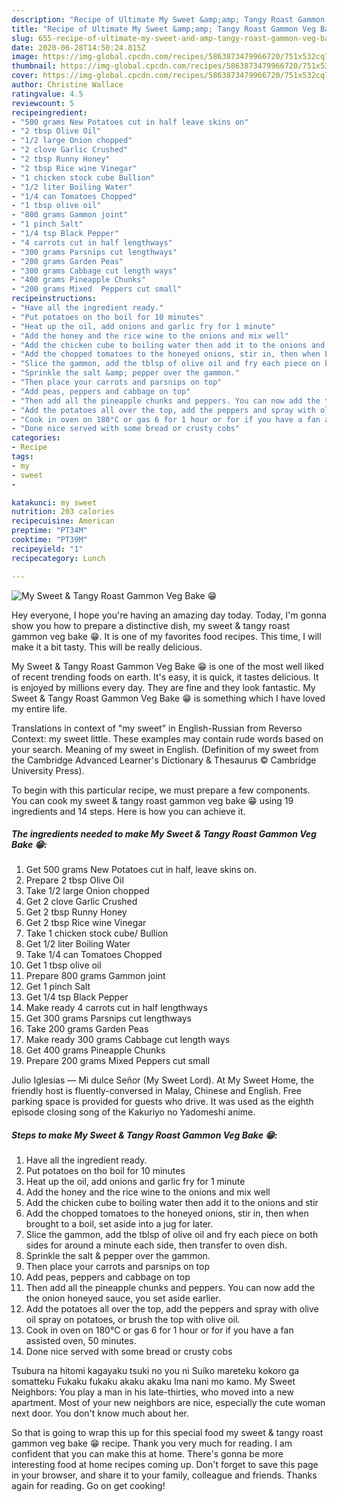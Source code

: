 ```yaml
---
description: "Recipe of Ultimate My Sweet &amp;amp; Tangy Roast Gammon Veg Bake  😁"
title: "Recipe of Ultimate My Sweet &amp;amp; Tangy Roast Gammon Veg Bake  😁"
slug: 655-recipe-of-ultimate-my-sweet-and-amp-tangy-roast-gammon-veg-bake
date: 2020-06-28T14:50:24.815Z
image: https://img-global.cpcdn.com/recipes/5863873479966720/751x532cq70/my-sweet-tangy-roast-gammon-veg-bake-😁-recipe-main-photo.jpg
thumbnail: https://img-global.cpcdn.com/recipes/5863873479966720/751x532cq70/my-sweet-tangy-roast-gammon-veg-bake-😁-recipe-main-photo.jpg
cover: https://img-global.cpcdn.com/recipes/5863873479966720/751x532cq70/my-sweet-tangy-roast-gammon-veg-bake-😁-recipe-main-photo.jpg
author: Christine Wallace
ratingvalue: 4.5
reviewcount: 5
recipeingredient:
- "500 grams New Potatoes cut in half leave skins on"
- "2 tbsp Olive Oil"
- "1/2 large Onion chopped"
- "2 clove Garlic Crushed"
- "2 tbsp Runny Honey"
- "2 tbsp Rice wine Vinegar"
- "1 chicken stock cube Bullion"
- "1/2 liter Boiling Water"
- "1/4 can Tomatoes Chopped"
- "1 tbsp olive oil"
- "800 grams Gammon joint"
- "1 pinch Salt"
- "1/4 tsp Black Pepper"
- "4 carrots cut in half lengthways"
- "300 grams Parsnips cut lengthways"
- "200 grams Garden Peas"
- "300 grams Cabbage cut length ways"
- "400 grams Pineapple Chunks"
- "200 grams Mixed  Peppers cut small"
recipeinstructions:
- "Have all the ingredient ready."
- "Put potatoes on tho boil for 10 minutes"
- "Heat up the oil, add onions and garlic fry for 1 minute"
- "Add the honey and the rice wine to the onions and mix well"
- "Add the chicken cube to boiling water then add it to the onions and stir"
- "Add the chopped tomatoes to the honeyed onions, stir in, then when brought to a boil, set aside into a jug for later."
- "Slice the gammon, add the tblsp of olive oil and fry each piece on both sides for around a minute each side, then transfer to oven dish."
- "Sprinkle the salt &amp; pepper over the gammon."
- "Then place your carrots and parsnips on top"
- "Add peas, peppers and cabbage on top"
- "Then add all the pineapple chunks and peppers. You can now add the the onion honeyed sauce, you set aside earlier."
- "Add the potatoes all over the top, add the peppers and spray with olive oil spray on potatoes, or brush the top with olive oil."
- "Cook in oven on 180°C or gas 6 for 1 hour or for if you have a fan assisted oven, 50 minutes."
- "Done nice served with some bread or crusty cobs"
categories:
- Recipe
tags:
- my
- sweet
- 

katakunci: my sweet  
nutrition: 203 calories
recipecuisine: American
preptime: "PT34M"
cooktime: "PT39M"
recipeyield: "1"
recipecategory: Lunch

---
```



![My Sweet &amp; Tangy Roast Gammon Veg Bake  😁](https://img-global.cpcdn.com/recipes/5863873479966720/751x532cq70/my-sweet-tangy-roast-gammon-veg-bake-😁-recipe-main-photo.jpg)

Hey everyone, I hope you're having an amazing day today. Today, I'm gonna show you how to prepare a distinctive dish, my sweet &amp; tangy roast gammon veg bake  😁. It is one of my favorites food recipes. This time, I will make it a bit tasty. This will be really delicious.

My Sweet &amp; Tangy Roast Gammon Veg Bake  😁 is one of the most well liked of recent trending foods on earth. It's easy, it is quick, it tastes delicious. It is enjoyed by millions every day. They are fine and they look fantastic. My Sweet &amp; Tangy Roast Gammon Veg Bake  😁 is something which I have loved my entire life.

Translations in context of &#34;my sweet&#34; in English-Russian from Reverso Context: my sweet little. These examples may contain rude words based on your search. Meaning of my sweet in English. (Definition of my sweet from the Cambridge Advanced Learner&#39;s Dictionary &amp; Thesaurus © Cambridge University Press).


To begin with this particular recipe, we must prepare a few components. You can cook my sweet &amp; tangy roast gammon veg bake  😁 using 19 ingredients and 14 steps. Here is how you can achieve it.

<!--inarticleads1-->

##### The ingredients needed to make My Sweet &amp; Tangy Roast Gammon Veg Bake  😁:

1. Get 500 grams New Potatoes cut in half, leave skins on.
1. Prepare 2 tbsp Olive Oil
1. Take 1/2 large Onion chopped
1. Get 2 clove Garlic Crushed
1. Get 2 tbsp Runny Honey
1. Get 2 tbsp Rice wine Vinegar
1. Take 1 chicken stock cube/ Bullion
1. Get 1/2 liter Boiling Water
1. Take 1/4 can Tomatoes Chopped
1. Get 1 tbsp olive oil
1. Prepare 800 grams Gammon joint
1. Get 1 pinch Salt
1. Get 1/4 tsp Black Pepper
1. Make ready 4 carrots cut in half lengthways
1. Get 300 grams Parsnips cut lengthways
1. Take 200 grams Garden Peas
1. Make ready 300 grams Cabbage cut length ways
1. Get 400 grams Pineapple Chunks
1. Prepare 200 grams Mixed  Peppers cut small


Julio Iglesias — Mi dulce Señor (My Sweet Lord). At My Sweet Home, the friendly host is fluently-conversed in Malay, Chinese and English. Free parking space is provided for guests who drive. It was used as the eighth episode closing song of the Kakuriyo no Yadomeshi anime. 

<!--inarticleads2-->

##### Steps to make My Sweet &amp; Tangy Roast Gammon Veg Bake  😁:

1. Have all the ingredient ready.
1. Put potatoes on tho boil for 10 minutes
1. Heat up the oil, add onions and garlic fry for 1 minute
1. Add the honey and the rice wine to the onions and mix well
1. Add the chicken cube to boiling water then add it to the onions and stir
1. Add the chopped tomatoes to the honeyed onions, stir in, then when brought to a boil, set aside into a jug for later.
1. Slice the gammon, add the tblsp of olive oil and fry each piece on both sides for around a minute each side, then transfer to oven dish.
1. Sprinkle the salt &amp; pepper over the gammon.
1. Then place your carrots and parsnips on top
1. Add peas, peppers and cabbage on top
1. Then add all the pineapple chunks and peppers. You can now add the the onion honeyed sauce, you set aside earlier.
1. Add the potatoes all over the top, add the peppers and spray with olive oil spray on potatoes, or brush the top with olive oil.
1. Cook in oven on 180°C or gas 6 for 1 hour or for if you have a fan assisted oven, 50 minutes.
1. Done nice served with some bread or crusty cobs


Tsubura na hitomi kagayaku tsuki no you ni Suiko mareteku kokoro ga somatteku Fukaku fukaku akaku akaku Ima nani mo kamo. My Sweet Neighbors: You play a man in his late-thirties, who moved into a new apartment. Most of your new neighbors are nice, especially the cute woman next door. You don&#39;t know much about her. 

So that is going to wrap this up for this special food my sweet &amp; tangy roast gammon veg bake  😁 recipe. Thank you very much for reading. I am confident that you can make this at home. There's gonna be more interesting food at home recipes coming up. Don't forget to save this page in your browser, and share it to your family, colleague and friends. Thanks again for reading. Go on get cooking!
